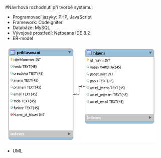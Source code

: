 #Návrhová rozhodnutí při tvorbě systému:
- Programovací jazyky: PHP, JavaScript
- Framework: Codeigniter
- Databáze: MySQL
- Vývojové prostředí: Netbeans IDE 8.2
- ER-model

![ER-model](ER-model.png)
- UML
